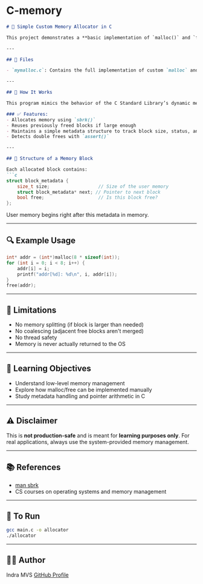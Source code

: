 # C-memory

````markdown
# 🧠 Simple Custom Memory Allocator in C

This project demonstrates a **basic implementation of `malloc()` and `free()`** using low-level system calls like `sbrk()`. It serves as an educational tool to understand how dynamic memory allocation can be manually managed in C.

---

## 📁 Files

- `mymalloc.c`: Contains the full implementation of custom `malloc` and `free`, along with a test example.

---

## 🔧 How It Works

This program mimics the behavior of the C Standard Library’s dynamic memory allocator using a **linked list of metadata blocks**.

### ✅ Features:
- Allocates memory using `sbrk()`
- Reuses previously freed blocks if large enough
- Maintains a simple metadata structure to track block size, status, and links
- Detects double frees with `assert()`

---

## 📄 Structure of a Memory Block

Each allocated block contains:
```c
struct block_metadata {
    size_t size;                  // Size of the user memory
    struct block_metadata* next; // Pointer to next block
    bool free;                    // Is this block free?
};
````

User memory begins right after this metadata in memory.

---

## 🔍 Example Usage

```c
int* addr = (int*)malloc(8 * sizeof(int));
for (int i = 0; i < 8; i++) {
    addr[i] = i;
    printf("addr[%d]: %d\n", i, addr[i]);
}
free(addr);
```

---

## 🚫 Limitations

* No memory splitting (if block is larger than needed)
* No coalescing (adjacent free blocks aren't merged)
* No thread safety
* Memory is never actually returned to the OS

---

## 🧠 Learning Objectives

* Understand low-level memory management
* Explore how malloc/free can be implemented manually
* Study metadata handling and pointer arithmetic in C

---

## ⚠️ Disclaimer

This is **not production-safe** and is meant for **learning purposes only**. For real applications, always use the system-provided memory management.

---

## 📚 References

* [man sbrk](https://man7.org/linux/man-pages/man2/sbrk.2.html)
* CS courses on operating systems and memory management

---

## 📌 To Run

```bash
gcc main.c -o allocator
./allocator
```

---

## 🧑‍💻 Author

Indra MVS
[GitHub Profile](https://github.com/Indramvs)

